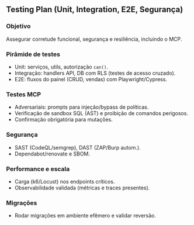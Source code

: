 ## Testing Plan (Unit, Integration, E2E, Segurança)

### Objetivo
Assegurar corretude funcional, segurança e resiliência, incluindo o MCP.

### Pirâmide de testes
- Unit: serviços, utils, autorização `can()`.
- Integração: handlers API, DB com RLS (testes de acesso cruzado).
- E2E: fluxos do painel (CRUD, vendas) com Playwright/Cypress.

### Testes MCP
- Adversariais: prompts para injeção/bypass de políticas.
- Verificação de sandbox SQL (AST) e proibição de comandos perigosos.
- Confirmação obrigatória para mutações.

### Segurança
- SAST (CodeQL/semgrep), DAST (ZAP/Burp autom.).
- Dependabot/renovate e SBOM.

### Performance e escala
- Carga (k6/Locust) nos endpoints críticos.
- Observabilidade validada (métricas e traces presentes).

### Migrações
- Rodar migrações em ambiente efêmero e validar reversão.


